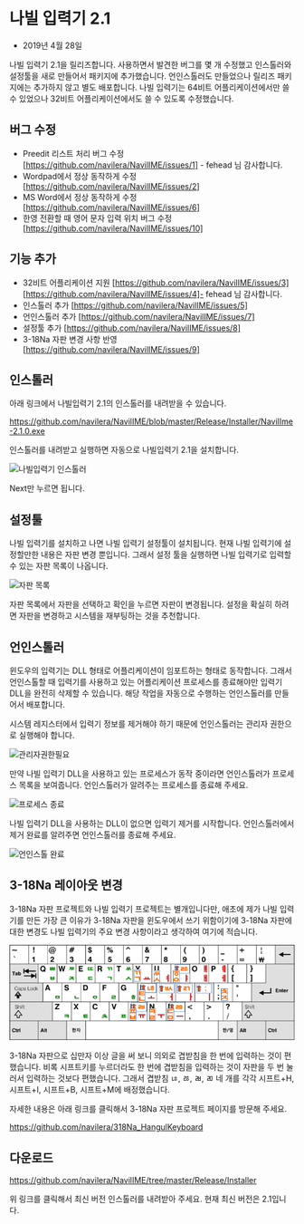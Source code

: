 # 나빌 입력기 2.1

- 2019년 4월 28일

나빌 입력기 2.1을 릴리즈합니다. 사용하면서 발견한 버그를 몇 개 수정했고 인스톨러와 설정툴을 새로 만들어서 패키지에 추가했습니다. 언인스톨러도 만들었으나 릴리즈 패키지에는 추가하지 않고 별도 배포합니다. 나빌 입력기는 64비트 어플리케이션에서만 쓸 수 있었으나 32비트 어플리케이션에서도 쓸 수 있도록 수정했습니다.

## 버그 수정

* Preedit 리스트 처리 버그 수정 [https://github.com/navilera/NavilIME/issues/1] - fehead 님 감사합니다.
* Wordpad에서 정상 동작하게 수정 [https://github.com/navilera/NavilIME/issues/2]
* MS Word에서 정상 동작하게 수정 [https://github.com/navilera/NavilIME/issues/6]
* 한영 전환할 때 영어 문자 입력 위치 버그 수정 [https://github.com/navilera/NavilIME/issues/10]

## 기능 추가

* 32비트 어플리케이션 지원 [https://github.com/navilera/NavilIME/issues/3] [https://github.com/navilera/NavilIME/issues/4]- fehead 님 감사합니다.
* 인스톨러 추가 [https://github.com/navilera/NavilIME/issues/5]
* 언인스톨러 추가 [https://github.com/navilera/NavilIME/issues/7]
* 설정툴 추가 [https://github.com/navilera/NavilIME/issues/8]
* 3-18Na 자판 변경 사항 반영 [https://github.com/navilera/NavilIME/issues/9]

## 인스톨러

아래 링크에서 나빌입력기 2.1의 인스톨러를 내려받을 수 있습니다.

https://github.com/navilera/NavilIME/blob/master/Release/Installer/NavilIme-2.1.0.exe

인스톨러를 내려받고 실행하면 자동으로 나빌입력기 2.1을 설치합니다.

![나빌입력기 인스톨러](https://github.com/navilera/NavilIME/blob/master/Doc/ReleaseNotes_2.1/installer_01.JPG)

Next만 누르면 됩니다.

## 설정툴

나빌 입력기를 설치하고 나면 나빌 입력기 설정툴이 설치됩니다. 현재 나빌 입력기에 설정할만한 내용은 자판 변경 뿐입니다. 그래서 설정 툴을 실행하면 나빌 입력기로 입력할 수 있는 자판 목록이 나옵니다.

![자판 목록](https://github.com/navilera/NavilIME/blob/master/Doc/ReleaseNotes_2.1/config_tool.JPG)

자판 목록에서 자판을 선택하고 확인을 누르면 자판이 변경됩니다. 설정을 확실히 하려면 자판을 변경하고 시스템을 재부팅하는 것을 추천합니다.

## 언인스톨러

윈도우의 입력기는 DLL 형태로 어플리케이션이 임포트하는 형태로 동작합니다. 그래서 언인스톨할 때 입력기를 사용하고 있는 어플리케이션 프로세스를 종료해야만 입력기 DLL을 완전히 삭제할 수 있습니다. 해당 작업을 자동으로 수행하는 언인스톨러를 만들어서 배포합니다.

시스템 레지스터에서 입력기 정보를 제거해야 하기 때문에 언인스톨러는 관리자 권한으로 실행해야 합니다. 

![관리자권한필요](https://github.com/navilera/NavilIME/blob/master/Doc/ReleaseNotes_2.1/Re_run_as_admin.JPG)

만약 나빌 입력기 DLL을 사용하고 있는 프로세스가 동작 중이라면 언인스톨러가 프로세스 목록을 보여줍니다. 언인스톨러가 알려주는 프로세스를 종료해 주세요.

![프로세스 종료](https://github.com/navilera/NavilIME/blob/master/Doc/ReleaseNotes_2.1/need_to_close_app.JPG)

나빌 입력기 DLL을 사용하는 DLL이 없으면 입력기 제거를 시작합니다. 언인스톨러에서 제거 완료를 알려주면 언인스톨러를 종료해 주세요.

![언인스톨 완료](https://github.com/navilera/NavilIME/blob/master/Doc/ReleaseNotes_2.1/uninstall_done.JPG)


## 3-18Na 레이아웃 변경

3-18Na 자판 프로젝트와 나빌 입력기 프로젝트는 별개입니다만, 애초에 제가 나빌 입력기를 만든 가장 큰 이유가 3-18Na 자판을 윈도우에서 쓰기 위함이기에 3-18Na 자판에 대한 변경도 나빌 입력기의 주요 변경 사항이라고 생각하여 여기에 적습니다.

![3-18Na 자판레이아웃](https://raw.githubusercontent.com/navilera/318Na_HangulKeyboard/master/3-18Na_layout.png)

3-18Na 자판으로 십만자 이상 글을 써 보니 의외로 겹받침을 한 번에 입력하는 것이 편했습니다. 비록 시프트키를 누르더라도 한 번에 겹받침을 입력하는 것이 자판을 두 번 눌러서 입력하는 것보다 편했습니다. 그래서 겹받침 ㄶ, ㅀ, ㄼ, ㄻ 네 개를 각각 시프트+H, 시프트+I, 시프트+B, 시프트+M에 배정했습니다.

자세한 내용은 아래 링크를 클릭해서 3-18Na 자판 프로젝트 페이지를 방문해 주세요.

https://github.com/navilera/318Na_HangulKeyboard

## 다운로드

https://github.com/navilera/NavilIME/tree/master/Release/Installer

위 링크를 클릭해서 최신 버전 인스톨러를 내려받아 주세요. 현재 최신 버전은 2.1입니다.